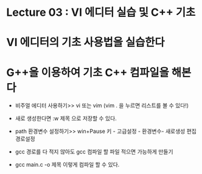 # Lecture 03 : VI 에디터 실습 및 C++ 기초
# VI 에디터의 기초 사용법을 실습한다
# G++을 이용하여 기초 C++ 컴파일을 해본다

* 비주얼 에디터 사용하기>> vi 또는 vim (vim . 을 누르면 리스트를 볼 수 있다!)
* 새로 생성한다면 :w 제목 으로 저장할 수 있다.

* path 환경변수 설정하기>> win+Pause 키 - 고급설정 - 환경변수- 새로생성 편집 경로설정
* gcc 경로를 다 적지 않아도 gcc 컴파일 할 파일 적으면 가능하게 만들기

* gcc main.c -o 제목 이렇게 컴파일 할 수 있다.



